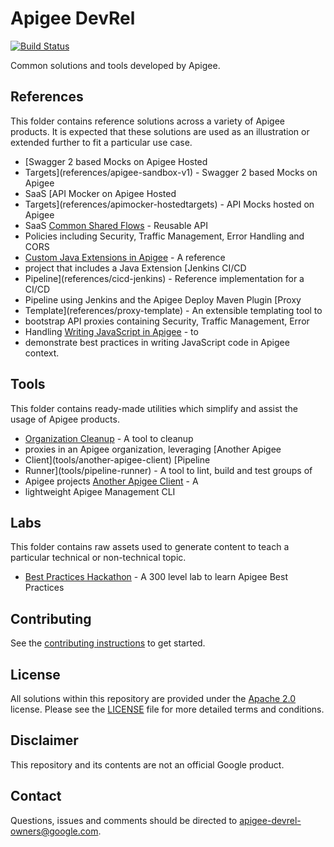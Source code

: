 # Apigee DevRel

[![Build Status](https://travis-ci.org/apigee/devrel.svg?branch=main)](https://travis-ci.org/apigee/devrel)

Common solutions and tools developed by Apigee.

## References

This folder contains reference solutions across a variety of Apigee products.
It is expected that these solutions are used as an illustration or extended
further to fit a particular use case.

-   [Swagger 2 based Mocks on Apigee Hosted
-   Targets](references/apigee-sandbox-v1) - Swagger 2 based Mocks on Apigee
-   SaaS [API Mocker on Apigee Hosted
-   Targets](references/apimocker-hostedtargets) - API Mocks hosted on Apigee
-   SaaS [Common Shared Flows](references/common-shared-flows) - Reusable API
-   Policies including Security, Traffic Management, Error Handling and CORS
-   [Custom Java Extensions in Apigee](references/java-callout) - A reference
-   project that includes a Java Extension [Jenkins CI/CD
-   Pipeline](references/cicd-jenkins) - Reference implementation for a CI/CD
-   Pipeline using Jenkins and the Apigee Deploy Maven Plugin [Proxy
-   Template](references/proxy-template) - An extensible templating tool to
-   bootstrap API proxies containing Security, Traffic Management, Error
-   Handling [Writing JavaScript in Apigee](references/js-callout) - to
-   demonstrate best
    practices in writing JavaScript code in Apigee context.

## Tools

This folder contains ready-made utilities which simplify and assist the usage of
Apigee products.

-   [Organization Cleanup](tools/organization-cleanup) - A tool to cleanup
-   proxies in an Apigee organization, leveraging [Another Apigee
-   Client](tools/another-apigee-client) [Pipeline
-   Runner](tools/pipeline-runner) - A tool to lint, build and test groups of
-   Apigee projects [Another Apigee Client](tools/another-apigee-client) - A
-   lightweight Apigee Management CLI

## Labs

This folder contains raw assets used to generate content to teach a particular
technical or non-technical topic.

-   [Best Practices Hackathon](labs/best-practices-hackathon) - A 300 level lab to learn Apigee Best Practices

## Contributing

See the [contributing instructions](/CONTRIBUTING.md) to get started.

## License

All solutions within this repository are provided under the [Apache
2.0](https://www.apache.org/licenses/LICENSE-2.0) license. Please see the
[LICENSE](/LICENSE) file for more detailed terms and conditions.

## Disclaimer

This repository and its contents are not an official Google product.

## Contact

Questions, issues and comments should be directed to
[apigee-devrel-owners@google.com](mailto:apigee-devrel-owners@google.com).
